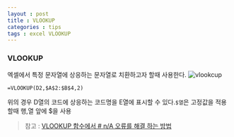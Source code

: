 ```yaml
---
layout : post
title : VLOOKUP
categories : tips
tags : excel VLOOKUP
---
```


### VLOOKUP

엑셀에서 특정 문자열에 상응하는 문자열로 치환하고자 할때 사용한다. ![vlookcup](http://ww1.sinaimg.cn/large/006tNbRwgw1fb20pqt2x1j30k807g408.jpg)

```excel
=VLOOKUP(D2,$A$2:$B$4,2)
```

위의 경우 D열의 코드에 상응하는 코드명을 E열에 표시할 수 있다.`$열`은 고정값을 적용할때 행,열 앞에 $을 사용

> 참고 : [VLOOKUP 함수에서 # n/A 오류를 해결 하는 방법](https://support.office.com/ko-kr/article/VLOOKUP-%ED%95%A8%EC%88%98%EC%97%90%EC%84%9C-n-A-%EC%98%A4%EB%A5%98%EB%A5%BC-%ED%95%B4%EA%B2%B0-%ED%95%98%EB%8A%94-%EB%B0%A9%EB%B2%95-e037d763-ffc3-4fae-a909-89c482d389b2)
